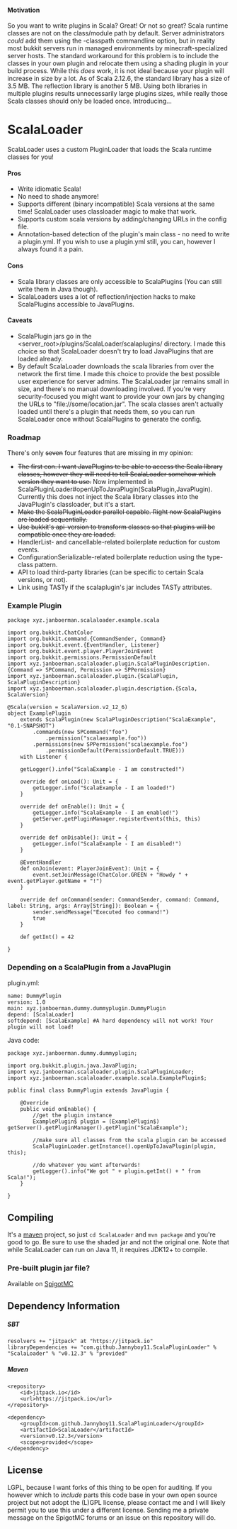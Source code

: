 #### Motivation

So you want to write plugins in Scala? Great! Or not so great? Scala runtime classes are not on the class/module path
by default. Server administrators *could* add them using the -classpath commandline option, but in reality most bukkit
servers run in managed environments by minecraft-specialized server hosts. The standard workaround for this problem is to
include the classes in your own plugin and relocate them using a shading plugin in your build process.
While this *does* work, it is not ideal because your plugin will increase in size by a lot. As of Scala 2.12.6, the
standard library has a size of 3.5 MB. The reflection library is another 5 MB. Using both libraries in multiple plugins
results unnecessarily large plugins sizes, while really those Scala classes should only be loaded once. Introducing...

# ScalaLoader

ScalaLoader uses a custom PluginLoader that loads the Scala runtime classes for you!

#### Pros
- Write idiomatic Scala!
- No need to shade anymore!
- Supports different (binary incompatible) Scala versions at the same time! ScalaLoader uses classloader magic to make that work.
- Supports custom scala versions by adding/changing URLs in the config file.
- Annotation-based detection of the plugin's main class - no need to write a plugin.yml.
If you wish to use a plugin.yml still, you can, however I always found it a pain.

#### Cons
- Scala library classes are only accessible to ScalaPlugins (You can still write them in Java though).
- ScalaLoaders uses a lot of reflection/injection hacks to make ScalaPlugins accessible to JavaPlugins.

#### Caveats
- ScalaPlugin jars go in the <server_root>/plugins/ScalaLoader/scalaplugins/ directory. I made this choice so that ScalaLoader
doesn't try to load JavaPlugins that are loaded already.
- By default ScalaLoader downloads the scala libraries from over the network the first time. I made this choice to provide
the best possible user experience for server admins. The ScalaLoader jar remains small in size, and there's no manual downloading
involved. If you're very security-focused you might want to provide your own
jars by changing the URLs to "file://some/location.jar". The scala classes aren't actually loaded until there's a plugin
that needs them, so you can run ScalaLoader once without ScalaPlugins to generate the config.

### Roadmap
There's only ~~seven~~ four features that are missing in my opinion:
- ~~The first con. I want JavaPlugins te be able to access the Scala library classes, however they will need to tell
ScalaLoader somehow which version they want to use.~~ Now implemented in ScalaPluginLoader#openUpToJavaPlugin(ScalaPlugin,JavaPlugin).
Currently this does not inject the Scala library classes into the JavaPlugin's classloader, but it's a start.
- ~~Make the ScalaPluginLoader parallel capable. Right now ScalaPlugins are loaded sequentially.~~
- ~~Use bukkit's api-version to transform classes so that plugins will be compatible once they are loaded.~~
- HandlerList- and cancellable-related boilerplate reduction for custom events.
- ConfigurationSerializable-related boilerplate reduction using the type-class pattern.
- API to load third-party libraries (can be specific to certain Scala versions, or not).
- Link using TASTy if the scalaplugin's jar includes TASTy attributes.

### Example Plugin

```
package xyz.janboerman.scalaloader.example.scala

import org.bukkit.ChatColor
import org.bukkit.command.{CommandSender, Command}
import org.bukkit.event.{EventHandler, Listener}
import org.bukkit.event.player.PlayerJoinEvent
import org.bukkit.permissions.PermissionDefault
import xyz.janboerman.scalaloader.plugin.ScalaPluginDescription.{Command => SPCommand, Permission => SPPermission}
import xyz.janboerman.scalaloader.plugin.{ScalaPlugin, ScalaPluginDescription}
import xyz.janboerman.scalaloader.plugin.description.{Scala, ScalaVersion}

@Scala(version = ScalaVersion.v2_12_6)
object ExamplePlugin
    extends ScalaPlugin(new ScalaPluginDescription("ScalaExample", "0.1-SNAPSHOT")
        .commands(new SPCommand("foo")
            .permission("scalaexample.foo"))
        .permissions(new SPPermission("scalaexample.foo")
            .permissionDefault(PermissionDefault.TRUE)))
    with Listener {

    getLogger().info("ScalaExample - I am constructed!")

    override def onLoad(): Unit = {
        getLogger.info("ScalaExample - I am loaded!")
    }

    override def onEnable(): Unit = {
        getLogger.info("ScalaExample - I am enabled!")
        getServer.getPluginManager.registerEvents(this, this)
    }

    override def onDisable(): Unit = {
        getLogger.info("ScalaExample - I am disabled!")
    }

    @EventHandler
    def onJoin(event: PlayerJoinEvent): Unit = {
        event.setJoinMessage(ChatColor.GREEN + "Howdy " + event.getPlayer.getName + "!")
    }

    override def onCommand(sender: CommandSender, command: Command, label: String, args: Array[String]): Boolean = {
        sender.sendMessage("Executed foo command!")
        true
    }

    def getInt() = 42

}
```

### Depending on a ScalaPlugin from a JavaPlugin

plugin.yml:
```
name: DummyPlugin
version: 1.0
main: xyz.janboerman.dummy.dummyplugin.DummyPlugin
depend: [ScalaLoader]
softdepend: [ScalaExample] #A hard dependency will not work! Your plugin will not load!
```

Java code:
```
package xyz.janboerman.dummy.dummyplugin;

import org.bukkit.plugin.java.JavaPlugin;
import xyz.janboerman.scalaloader.plugin.ScalaPluginLoader;
import xyz.janboerman.scalaloader.example.scala.ExamplePlugin$;

public final class DummyPlugin extends JavaPlugin {

    @Override
    public void onEnable() {
        //get the plugin instance
        ExamplePlugin$ plugin = (ExamplePlugin$) getServer().getPluginManager().getPlugin("ScalaExample");
        
        //make sure all classes from the scala plugin can be accessed
        ScalaPluginLoader.getInstance().openUpToJavaPlugin(plugin, this);
        
        //do whatever you want afterwards!
        getLogger().info("We got " + plugin.getInt() + " from Scala!");
    }

}
```

## Compiling
It's a [maven](https://maven.apache.org/) project, so just `cd ScalaLoader` and `mvn package` and you're good to go.
Be sure to use the shaded jar and not the original one.
Note that while ScalaLoader can run on Java 11, it requires JDK12+ to compile.

### Pre-built plugin jar file?
Available on [SpigotMC](https://www.spigotmc.org/resources/scalaloader.59568/)

## Dependency Information
##### SBT
```
resolvers += "jitpack" at "https://jitpack.io"
libraryDependencies += "com.github.Jannyboy11.ScalaPluginLoader" % "ScalaLoader" % "v0.12.3" % "provided"
```

##### Maven
```
<repository>
    <id>jitpack.io</id>
    <url>https://jitpack.io</url>
</repository>

<dependency>
    <groupId>com.github.Jannyboy11.ScalaPluginLoader</groupId>
    <artifactId>ScalaLoader</artifactId>
    <version>v0.12.3</version>
    <scope>provided</scope>
</dependency>
```

## License
LGPL, because I want forks of this thing to be open for auditing.
If you however which to *include* parts this code base in your own open source project but not adopt the (L)GPL license,
please contact me and I will likely permit you to use this under a different license.
Sending me a private message on the SpigotMC forums or an issue on this repository will do.
